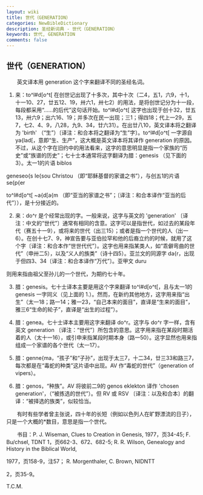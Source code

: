 ```yaml
---
layout: wiki
title: 世代（GENERATION）
categories: NewBibleDictionary
description: 圣经新词典 - 世代（GENERATION）
keywords: 世代, GENERATION
comments: false
---
```


## 世代（GENERATION）

　　英文译本用 generation 这个字来翻译不同的圣经名词。

1. 来：to^l#d[o^t[ 在创世记出现了十多次，其中十次（二4，五1，六9，十1，十一10、27，廿五12、19，卅六1，卅七2）的用法，是将创世记分为十一段，每段都采用“……的后代”这句话开始。to^l#d[o^t[ 这字也出现于创十32，廿五13，卅六9；出六16、19；并多次在民一出现；三1；得四18；代上一29，五7，七2、4、9，八28，九9、34，廿六31）。在出廿八10，英文译本将之翻译为 'birth' （“生”）〔译注：和合本将之翻译为“生”字〕。to^l#d[o^t[ 一字源自 ya{lad[，意即“生、生产”，这大概是英文译本将其译作 generation 的原因。不过，从这个字在旧约中的用法看来，这字的意思明显是指一个家族的“历史”或“族谱的历史”；七十士本通常将这字翻译为腊：genesis （见下面的3）。太一1的片语 biblos

geneseo{s Ie{sou Christou （即“耶稣基督的家谱之书”），与创五1的片语 se{p{er

to^l#d[o^t[ ~a{d[a{m （即“亚当的家谱之书”；〔译注：和合本译作“亚当的后代”〕），是十分接近的。

2. 来：do^r 是个经常出现的字。一般来说，这字与英文的 'generation' 〔译注：中文的“世代”〕通常有相同的含意。这字可以是指世代，如过去的某段年代（赛五十一9），或将来的世代（出三15）；或者是指一个世代的人（出一6）。在创十七7、9，神宣告要与亚伯拉罕和他的后裔立约的时候，就用了这个字〔译注：和合本作“世世代代”〕。这字也用来指某类人，如“乖僻弯曲的世代”（申卅二5），以及“义人的族类”（诗十四5）。亚兰文的同源字 da{r，出现于但四3、34〔译注：和合本译作“万代”〕。亚甲文 duru

则用来指由祖父至孙儿的一个世代，为期约七十年。

3. 腊：genesis。七十士译本主要是用这个字来翻译 to^l#d[o^t[，且与太一1的 genesis 一字同义（见上面的 1.）。然而，在新约其他地方，这字用来指“出生”（太一18；路一14；雅一23，“自己本来的面目”，直译是“生来的面目”，雅三6“生命的轮子”，直译是“出生的过程”）。

4. 腊：genea。七十士译本主要用这字来翻译 do^r。这字与 do^r 字一样，含有英文 generation 〔译注：“世代”〕所包含的意思。这字用来指在某段时期活着的人（太十一16），或引申来指某段时期本身（路一50）。这字显然也用来指组成一个家谱的各个世代（太一17）。

5. 腊：genne{ma，“孩子”和“子孙”，出现于太三7，十二34，廿三33和路三7，每次都是在“毒蛇的种类”这片语中出现。AV 作“毒蛇的世代”（generation of vipers）。

6. 腊：genos，“种族”。AV 将彼前二9的 genos eklekton 译作 'chosen generation'，（“被拣选的世代”）。但 RV 或 RSV 〔译注：以及和合本〕的翻译：“被择选的族类”，似较恰当。

　　有时有些学者曾主张说，四十年的长短（例如以色列人在旷野漂流的日子），只是一个大概的*数目，意思是指一个世代。

　　书目：P. J. Wiseman, Clues to Creation in Genesis, 1977，页34-45; F. Bu/chsel, TDNT 1，页662-3、672、682-5; R. R. Wilson, Genealogy and History in the Biblical World,

1977，页158-9，注57； R. Morgenthaler, C. Brown, NIDNTT

2，页35-9。

T.C.M.








